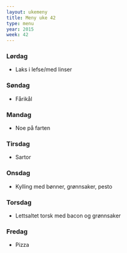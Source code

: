 ```yaml
---
layout: ukemeny
title: Meny uke 42
type: menu
year: 2015
week: 42
---
```


### Lørdag

- Laks i lefse/med linser

### Søndag

- Fårikål

### Mandag

- Noe på farten

### Tirsdag

- Sartor

### Onsdag

- Kylling med bønner, grønnsaker, pesto

### Torsdag

- Lettsaltet torsk med bacon og grønnsaker

### Fredag

- Pizza

